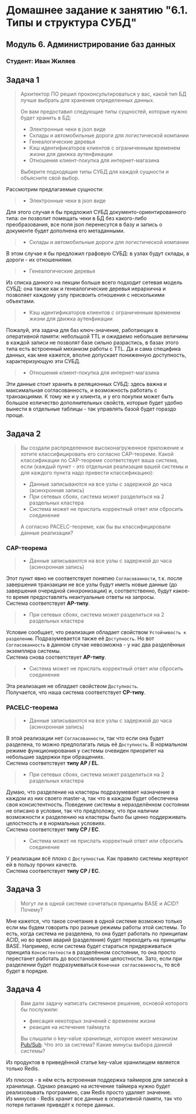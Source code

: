 # Домашнее задание к занятию "6.1. Типы и структура СУБД"

## Модуль 6. Администрирование баз данных

### Студент: Иван Жиляев

## Задача 1

>Архитектор ПО решил проконсультироваться у вас, какой тип БД 
>лучше выбрать для хранения определенных данных.
>
>Он вам предоставил следующие типы сущностей, которые нужно будет хранить в БД:
>
>- Электронные чеки в json виде
>- Склады и автомобильные дороги для логистической компании
>- Генеалогические деревья
>- Кэш идентификаторов клиентов с ограниченным временем жизни для движка аутенфикации
>- Отношения клиент-покупка для интернет-магазина
>
>Выберите подходящие типы СУБД для каждой сущности и объясните свой выбор.

Рассмотрим предлагаемые сущности:
>- Электронные чеки в json виде

Для этого случая я бы предложил СУБД документо-ориентированного типа: он позволит помещать чеки в БД без какого-либо преобразования, все поля json перенесутся в базу и запись о документе будет дополнена его метаданными.

>- Склады и автомобильные дороги для логистической компании

В этом случае я бы предложил графовую СУБД: в узлах будут склады, а дороги - их отношениями. 

>- Генеалогические деревья

Из списка данного на лекции больше всего подходит сетевая модель СУБД: она также как и генеалогические деревья иерархична и позволяет каждому узлу присвоить отношения с несколькими объектами.

>- Кэш идентификаторов клиентов с ограниченным временем жизни для движка аутенфикации

Пожалуй, эта задача для баз ключ-значение, работающих в оперативной памяти: небольшой TTL и ожидаемо небольшие величины в каждой записи не позволят базе сильно разрастись, в базах этого типа есть встроенный механизм работы с TTL. Да и сама специфика данных, как мне кажется, вполне допускает пониженную доступность, характеризующую эти СУБД.

>- Отношения клиент-покупка для интернет-магазина

Эти данные стоит хранить в реляционных СУБД: здесь важна и максимальная согласованность, и возможность работать с транзакциями. К тому же и у клиента, и у его покупки может быть большое количество дополнительных свойств, которые будет удобно вынести в отдельные таблицы - так управлять базой будет гораздо проще.

## Задача 2

>Вы создали распределенное высоконагруженное приложение и хотите классифицировать его согласно 
>CAP-теореме. Какой классификации по CAP-теореме соответствует ваша система, если
>(каждый пункт - это отдельная реализация вашей системы и для каждого пункта надо привести классификацию):
>
>- Данные записываются на все узлы с задержкой до часа (асинхронная запись)
>- При сетевых сбоях, система может разделиться на 2 раздельных кластера
>- Система может не прислать корректный ответ или сбросить соединение
>
>А согласно PACELC-теореме, как бы вы классифицировали данные реализации?

### CAP-теорема 

>- Данные записываются на все узлы с задержкой до часа (асинхронная запись)

Этот пункт явно не соответствует понятию `Согласованности`, т.к. после завершения транзакции не все узлы будут иметь новые данные (до завершения очередной синхронизации) и, соответственно, будут какое-то время предоставлять неактуальные ответы на запросы.  
Система соответствует __AP-типу__.

>- При сетевых сбоях, система может разделиться на 2 раздельных кластера

Условие сообщает, что реализация обладает свойством `Устойчивость к разделению`. Подразумевается также её `Доступность`. Но вот `Согласованность` в данном случае невозможна - у нас два разделённых экземпляра системы.  
Система снова соответствует __AP-типу__.

>- Система может не прислать корректный ответ или сбросить соединение

Эта реализация не обладает свойством `Доступность`.  
Получается, что наша система соответствует __CP-типу__.

### PACELC-теорема

>- Данные записываются на все узлы с задержкой до часа (асинхронная запись)

В этой реализации нет `Согласованности`, так что если она будет разделена, то можно предполагать лишь её `Доступность`. В нормальном режиме функционирования у системы очевиден приоритет на небольшие задержки при обращениях.  
Система соответствует __типу AP / EL__.

>- При сетевых сбоях, система может разделиться на 2 раздельных кластера

Думаю, что разделение на кластеры подразумевает назначение в каждом из них своего master-а, так что в каждом будет обеспечена своя консистентность. Поведение системы в неразделённом состоянии не описано в условии, так что предположу, что при наличии возможности к разделению на кластеры было бы ценно поддерживать целостность и в нормальных условиях.  
Система соответствует __типу CP / EС__.

>- Система может не прислать корректный ответ или сбросить соединение

У реализации всё плохо с `Доступностью`. Как правило системы жертвуют ей в пользу прочих качеств.  
Система соответствует __типу CP / EС__.

## Задача 3

>Могут ли в одной системе сочетаться принципы BASE и ACID? Почему?

Мне кажется, что такое сочетание в одной системе возможно только если мы будем говорить про разные режимы работы этой системы. То есть, когда система не разделена, то она будет работать по принципам ACID, но во время аварий (разделения) будет переходить на принципы BASE. Например, если система будет стараться придерживаться принципа `Консистентности` в разделённом состоянии, то она просто перестанет работать до восстановления целостности. Зато, если при разделении будет подразумеваться `Конечная согласованность`, то всё будет в порядке.

## Задача 4

>Вам дали задачу написать системное решение, основой которого бы послужили:
>
>- фиксация некоторых значений с временем жизни
>- реакция на истечение таймаута
>
>Вы слышали о key-value хранилище, которое имеет механизм [Pub/Sub](https://habr.com/ru/post/278237/). 
>Что это за система? Какие минусы выбора данной системы?

Из продуктов в приведённой статье key-value хранилищем является только Redis.

Из плюсов - в нём есть встроенная поддержка таймеров для записей в хранилище. Однако реакцию на истечение таймера нужно будет реализовывать программно, сам Redis просто удаляет значение.   
Из минусов - Redis хранит все данные в оперативной памяти, так что потеря питания приведёт к потере данных.
